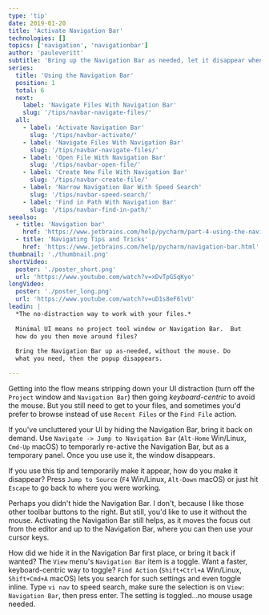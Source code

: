 ```yaml
---
type: 'tip'
date: 2019-01-20
title: 'Activate Navigation Bar'
technologies: []
topics: ['navigation', 'navigationbar']
author: 'pauleveritt'
subtitle: 'Bring up the Navigation Bar as needed, let it disappear when finished.'
series:
  title: 'Using the Navigation Bar'
  position: 1
  total: 6
  next:  
    label: 'Navigate Files With Navigation Bar'
    slug: '/tips/navbar-navigate-files/'
  all: 
    - label: 'Activate Navigation Bar'
      slug: '/tips/navbar-activate/'
    - label: 'Navigate Files With Navigation Bar'
      slug: '/tips/navbar-navigate-files/'
    - label: 'Open File With Navigation Bar'
      slug: '/tips/navbar-open-file/'
    - label: 'Create New File With Navigation Bar'
      slug: '/tips/navbar-create-file/'
    - label: 'Narrow Navigation Bar With Speed Search'
      slug: '/tips/navbar-speed-search/'
    - label: 'Find in Path With Navigation Bar'
      slug: '/tips/navbar-find-in-path/'
seealso:
  - title: 'Navigation bar'
    href: 'https://www.jetbrains.com/help/pycharm/part-4-using-the-navigation-bar.html'
  - title: 'Navigating Tips and Tricks'
    href: 'https://www.jetbrains.com/help/pycharm/navigation-bar.html'
thumbnail: './thumbnail.png'
shortVideo:
  poster: './poster_short.png'
  url: 'https://www.youtube.com/watch?v=xDvTpGSqKyo'
longVideo:
  poster: './poster_long.png'
  url: 'https://www.youtube.com/watch?v=uD1s8eF6lvU'
leadin: |
  *The no-distraction way to work with your files.*
  
  Minimal UI means no project tool window or Navigation Bar.  But 
  how do you then move around files?
  
  Bring the Navigation Bar up as-needed, without the mouse. Do 
  what you need, then the popup disappears.

---
```


Getting into the flow means stripping down your UI distraction (turn off the 
`Project` window and `Navigation Bar`) then going *keyboard-centric* to avoid 
the mouse.  But you still need to get to your files, and sometimes you'd prefer 
to browse instead of use `Recent Files` or the `Find File` action.

If you've uncluttered your UI by hiding the Navigation Bar, bring it back on demand. 
Use `Navigate -> Jump to Navigation Bar` (`Alt-Home` Win/Linux, `Cmd-Up` macOS) 
to temporarly re-active the Navigation Bar, but as a temporary panel. Once 
you use use it, the window disappears.

If you use this tip and temporarily make it appear, how do you make it disappear? 
Press `Jump to Source` (`F4` Win/Linux, `Alt-Down` macOS) or just hit `Escape` 
to go back to where you were working.

Perhaps you didn't hide the Navigation Bar. I don't, because I like those other 
toolbar buttons to the right. But still, you'd like to use it without the mouse. 
Activating the Navigation Bar still helps, as it moves the focus out from the 
editor and up to the Navigation Bar, where you can then use your cursor keys.

How did we hide it in the Navigation Bar first place, or bring it back if wanted? 
The `View` menu's `Navigation Bar` item is a toggle. Want a faster, keyboard-centric 
way to toggle? `Find Action` (`Shift+Ctrl+A` Win/Linux, `Shift+Cmd+A` macOS) lets 
you search for such settings and even toggle inline. Type `vi nav` to speed search, 
make sure the selection is on `View: Navigation Bar`, then press enter. The 
setting is toggled...no mouse usage needed.
